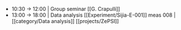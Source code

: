- 10:30 -> 12:00 | Group seminar [[G. Crapulli]]
- 13:00 -> 18:00 | Data analysis [[Experiment/Sijia-E-001]] meas 008 | [[category/Data analysis]] [[projects/ZePSI]]